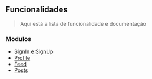 ## Funcionalidades
> Aqui está a lista de funcionalidade e documentação

### Modulos
  * [SignIn e SignUp]()
  * [Profile]()
  * [Feed]()
  * [Posts]()
